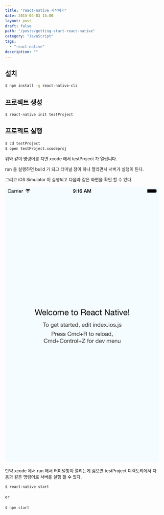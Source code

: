 ```yaml
---
title: "react-native 시작하기"
date: 2015-04-03 15:00
layout: post
draft: false
path: "/posts/getting-start-react-native"
category: "JavaScript"
tags: 
  - "react-native"
description: ""  
---
```


## 설치

```bash
$ npm install -g react-native-cli
```

## 프로젝트 생성

```bash
$ react-native init testProject
```

## 프로젝트 실행

```bash
$ cd testProject
$ open testProject.xcodeproj
```

위와 같이 명령어를 치면 xcode 에서 testProject 가 열립니다.

run 을 실행하면 build 가 되고 터미널 창이 하나 열리면서 서버가 실행이 된다.

그리고 iOS Simulator 이 실행되고 다음과 같은 화면을 확인 할 수 있다.

![screen shot](./iOS_Simulator_Screen_Shot1.png)

만약 xcode 에서 run 해서 터미널창이 열리는게 싫으면 testProject 디렉토리에서 다음과 같은 명령어로 서버를 실행 할 수 있다.

```bash
$ react-native start

or

$ npm start
```
